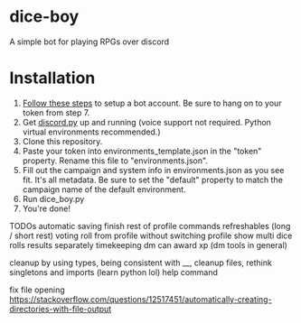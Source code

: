 # dice-boy
A simple bot for playing RPGs over discord

# Installation
1. [Follow these steps](https://discordpy.readthedocs.io/en/latest/discord.html) to setup a bot account. Be sure to hang on to your token from step 7.
2. Get [discord.py](https://github.com/Rapptz/discord.py) up and running (voice support not required. Python virtual environments recommended.)
3. Clone this repository.
4. Paste your token into environments_template.json in the "token" property. Rename this file to "environments.json".
5. Fill out the campaign and system info in environments.json as you see fit. It's all metadata. Be sure to set the "default" property to match the campaign name of the default environment.
6. Run dice_boy.py
7. You're done!

TODOs
automatic saving
finish rest of profile commands
refreshables (long / short rest)
voting
roll from profile without switching profile
show multi dice rolls results separately
timekeeping
dm can award xp (dm tools in general)

cleanup by using types, being consistent with __, cleanup files, rethink singletons and imports (learn python lol)
help command

fix file opening https://stackoverflow.com/questions/12517451/automatically-creating-directories-with-file-output
